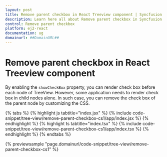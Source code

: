 ```yaml
---
layout: post
title: Remove parent checkbox in React Treeview component | Syncfusion
description: Learn here all about Remove parent checkbox in Syncfusion React Treeview component of Syncfusion Essential JS 2 and more.
control: Remove parent checkbox 
platform: ej2-react
documentation: ug
domainurl: ##DomainURL##
---
```


# Remove parent checkbox in React Treeview component

By enabling the `showCheckBox` property, you can render check box before each node of TreeView. However, some application needs to render check box in child nodes alone. In such case, you can remove the check box of the parent node by customizing the CSS.

{% tabs %}
{% highlight js tabtitle="index.jsx" %}
{% include code-snippet/tree-view/remove-parent-checkbox-cs1/app/index.jsx %}
{% endhighlight %}
{% highlight ts tabtitle="index.tsx" %}
{% include code-snippet/tree-view/remove-parent-checkbox-cs1/app/index.tsx %}
{% endhighlight %}
{% endtabs %}

 {% previewsample "page.domainurl/code-snippet/tree-view/remove-parent-checkbox-cs1" %}